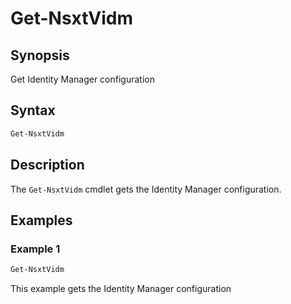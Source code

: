 # Get-NsxtVidm

## Synopsis

Get Identity Manager configuration

## Syntax

```powershell
Get-NsxtVidm
```

## Description

The `Get-NsxtVidm` cmdlet gets the Identity Manager configuration.

## Examples

### Example 1

```powershell
Get-NsxtVidm
```

This example gets the Identity Manager configuration
